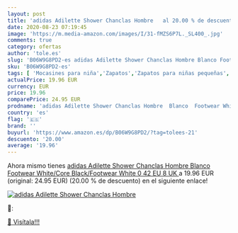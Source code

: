 ```yaml
---
layout: post
title: 'adidas Adilette Shower Chanclas Hombre   al 20.00 % de descuento'
date: 2020-08-23 07:19:45
image: 'https://m.media-amazon.com/images/I/31-fMZS6P7L._SL400_.jpg'
comments: true
category: ofertas
author: 'tole.es'
slug: 'B06W9G8PD2-es adidas Adilette Shower Chanclas Hombre Blanco Footwear...'
sku: 'B06W9G8PD2-es'
tags: [ 'Mocasines para niña','Zapatos','Zapatos para niñas pequeñas','Zapatos y complementos','chanclas', ]
actualPrice: 19.96 EUR
currency: EUR
price: 19.96
comparePrice: 24.95 EUR
prodname: 'adidas Adilette Shower Chanclas Hombre  Blanco  Footwear White/Core Black/Footwear White 0   42 EU  8 UK '
country: 'es'
flag: '🇪🇸'
brand: ''
buyurl: 'https://www.amazon.es/dp/B06W9G8PD2/?tag=tolees-21'
descuento: '20.00'
average: '19.96'
---
```


Ahora mismo tienes [adidas Adilette Shower Chanclas Hombre  Blanco  Footwear White/Core Black/Footwear White 0   42 EU  8 UK ](https://www.amazon.es/dp/B06W9G8PD2/?tag=tolees-21) a 19.96 EUR (original: 24.95 EUR) (20.00 %  de descuento) en el siguiente enlace!

[![adidas Adilette Shower Chanclas Hombre  ](https://m.media-amazon.com/images/I/31-fMZS6P7L._SL400_.jpg)](https://www.amazon.es/dp/B06W9G8PD2/?tag=tolees-21)

🔎:


[🛒 Visítala!!!](https://www.amazon.es/dp/B06W9G8PD2/?tag=tolees-21)

